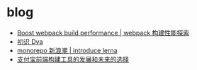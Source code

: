 # blog

* [Boost webpack build performance | webpack 构建性能探索](https://github.com/pigcan/blog/issues/1)
* [初识 Dva](https://github.com/pigcan/blog/issues/2)
* [monorepo 新浪潮 | introduce lerna](https://github.com/pigcan/blog/issues/3)
* [支付宝前端构建工具的发展和未来的选择](https://github.com/pigcan/blog/issues/4)
